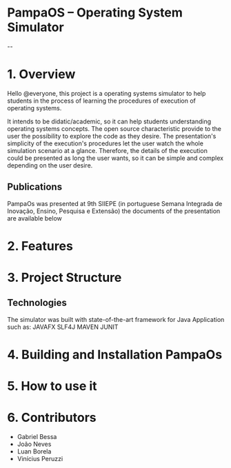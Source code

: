 # PampaOS – Operating System Simulator
--

# 1. Overview
Hello @everyone, this project is a operating systems simulator to help students in the process of learning the procedures of execution of operating systems.

It intends to be didatic/academic, so it can help students understanding operating systems concepts. The open source characteristic provide to the user the possibility to explore the code as they desire.
The presentation's simplicity of the execution's procedures let the user watch the whole simulation scenario at a glance. Therefore, the details of the execution could be presented as long the user wants, so it can be simple and complex depending on the user desire.

## Publications

PampaOs was presented at 9th SIIEPE (in portuguese Semana Integrada de Inovação, Ensino, Pesquisa e Extensão) the documents of the presentation are available below

# 2. Features

# 3. Project Structure

## Technologies

The simulator was built with state-of-the-art framework for Java Application such as:
JAVAFX
SLF4J
MAVEN
JUNIT

# 4. Building and Installation PampaOs

# 5. How to use it

# 6. Contributors
- Gabriel Bessa
- João Neves
- Luan Borela
- Vinícius Peruzzi
